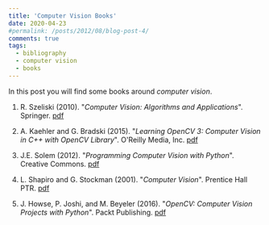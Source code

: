 ```yaml
---
title: 'Computer Vision Books'
date: 2020-04-23
#permalink: /posts/2012/08/blog-post-4/
comments: true
tags:
  - bibliography
  - computer vision
  - books
---
```


In this post you will find some books around *computer vision*.

1. R. Szeliski (2010). "*Computer Vision: Algorithms and Applications*". Springer. [pdf](http://szeliski.org/Book/drafts/SzeliskiBook_20100903_draft.pdf)

1. A. Kaehler and G. Bradski (2015). "*Learning OpenCV 3: Computer Vision in C++ with OpenCV Library*". O'Reilly Media, Inc. [pdf](http://read.pudn.com/downloads808/ebook/3183283/Learning%20OpenCV%203.pdf) 
 
1. J.E. Solem (2012). "*Programming Computer Vision with Python*". Creative Commons. [pdf](http://programmingcomputervision.com/downloads/ProgrammingComputerVision_CCdraft.pdf)

1. L. Shapiro and G. Stockman (2001). "*Computer Vision*". Prentice Hall PTR. [pdf](http://nana.lecturer.pens.ac.id/index_files/referensi/computer_vision/Computer%20Vision.pdf)

1. J. Howse, P. Joshi, and M. Beyeler (2016). "*OpenCV: Computer Vision Projects with Python*". Packt Publishing. [pdf](https://www.packtpub.com/eu/application-development/opencv-computer-vision-projects-python)